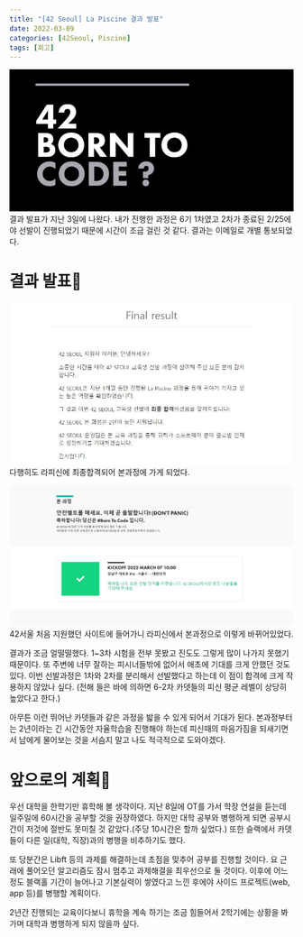 ```yaml
---
title: "[42 Seoul] La Piscine 결과 발표"
date: 2022-03-09
categories: [42Seoul, Piscine]
tags: [회고]
---
```

![42](/assets/img/42seoul/piscine/result1.jpeg)
결과 발표가 지난 3일에 나왔다. 내가 진행한 과정은 6기 1차였고 2차가 종료된 2/25에야 선발이 진행되었기 때문에 시간이 조금 걸린 것 같다. 결과는 이메일로 개별 통보되었다.

# 결과 발표📧

![42](/assets/img/42seoul/piscine/result2.jpeg)
다행히도 라피신에 최종합격되어 본과정에 가게 되었다.

![42](/assets/img/42seoul/piscine/result3.jpeg)
42서울 처음 지원했던 사이트에 들어가니 라피신에서 본과정으로 이렇게 바뀌어있었다.

결과가 조금 얼떨떨했다. 1~3차 시험을 전부 못봤고 진도도 그렇게 많이 나가지 못했기 때문이다. 또 주변에 너무 잘하는 피시너들밖에 없어서 애초에 기대를 크게 안했던 것도 있다. 이번 선발과정은 1차와 2차를 분리해서 선발했다고 하는데 이 점이 합격에 크게 작용하지 않았나 싶다. (전해 들은 바에 의하면 6-2차 카뎃들의 피신 평균 레벨이 상당히 높았다고 한다.)

아무튼 이런 뛰어난 카뎃들과 같은 과정을 밟을 수 있게 되어서 기대가 된다. 본과정부터는 2년이라는 긴 시간동안 자율학습을 진행해야 하는데 피신때의 마음가짐을 되새기면서 남에게 물어보는 것을 서슴지 말고 나도 적극적으로 도와야겠다.

# 앞으로의 계획📝
우선 대학을 한학기만 휴학해 볼 생각이다. 지난 8일에 OT를 가서 학장 연설을 듣는데 일주일에 60시간을 공부할 것을 권장하였다. 하지만 대학 공부와 병행하게 되면 공부시간이 저것에 절반도 못미칠 것 같았다.(주당 10시간은 할까 싶었다.) 또한 슬랙에서 카뎃들이 다른 일(대학, 직장)과의 병행을 비추하기도 했다.

또 당분간은 Libft 등의 과제를 해결하는데 초점을 맞추어 공부를 진행할 것이다. 요 근래에 풀어오던 알고리즘도 잠시 멈추고 과제해결을 최우선으로 둘 것이다. 이후에 어느정도 블랙홀 기간이 늘어나고 기본실력이 쌓였다고 느낀 후에야 사이드 프로젝트(web, app 등)를 병행할 계획이다.

2년간 진행되는 교육이다보니 휴학을 계속 하기는 조금 힘들어서 2학기에는 상황을 봐가며 대학과 병행하게 되지 않을까 싶다.
